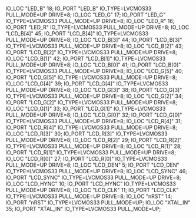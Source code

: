 IO_LOC "LED_B" 18;
IO_PORT "LED_B" IO_TYPE=LVCMOS33 PULL_MODE=UP DRIVE=8;
IO_LOC "LED_G" 17;
IO_PORT "LED_G" IO_TYPE=LVCMOS33 PULL_MODE=UP DRIVE=8;
IO_LOC "LED_R" 16;
IO_PORT "LED_R" IO_TYPE=LVCMOS33 PULL_MODE=UP DRIVE=8;
IO_LOC "LCD_B[4]" 45;
IO_PORT "LCD_B[4]" IO_TYPE=LVCMOS33 PULL_MODE=UP DRIVE=8;
IO_LOC "LCD_B[3]" 44;
IO_PORT "LCD_B[3]" IO_TYPE=LVCMOS33 PULL_MODE=UP DRIVE=8;
IO_LOC "LCD_B[2]" 43;
IO_PORT "LCD_B[2]" IO_TYPE=LVCMOS33 PULL_MODE=UP DRIVE=8;
IO_LOC "LCD_B[1]" 42;
IO_PORT "LCD_B[1]" IO_TYPE=LVCMOS33 PULL_MODE=UP DRIVE=8;
IO_LOC "LCD_B[0]" 41;
IO_PORT "LCD_B[0]" IO_TYPE=LVCMOS33 PULL_MODE=UP DRIVE=8;
IO_LOC "LCD_G[5]" 40;
IO_PORT "LCD_G[5]" IO_TYPE=LVCMOS33 PULL_MODE=UP DRIVE=8;
IO_LOC "LCD_G[4]" 39;
IO_PORT "LCD_G[4]" IO_TYPE=LVCMOS33 PULL_MODE=UP DRIVE=8;
IO_LOC "LCD_G[3]" 38;
IO_PORT "LCD_G[3]" IO_TYPE=LVCMOS33 PULL_MODE=UP DRIVE=8;
IO_LOC "LCD_G[2]" 34;
IO_PORT "LCD_G[2]" IO_TYPE=LVCMOS33 PULL_MODE=UP DRIVE=8;
IO_LOC "LCD_G[1]" 33;
IO_PORT "LCD_G[1]" IO_TYPE=LVCMOS33 PULL_MODE=UP DRIVE=8;
IO_LOC "LCD_G[0]" 32;
IO_PORT "LCD_G[0]" IO_TYPE=LVCMOS33 PULL_MODE=UP DRIVE=8;
IO_LOC "LCD_R[4]" 31;
IO_PORT "LCD_R[4]" IO_TYPE=LVCMOS33 PULL_MODE=UP DRIVE=8;
IO_LOC "LCD_R[3]" 30;
IO_PORT "LCD_R[3]" IO_TYPE=LVCMOS33 PULL_MODE=UP DRIVE=8;
IO_LOC "LCD_R[2]" 29;
IO_PORT "LCD_R[2]" IO_TYPE=LVCMOS33 PULL_MODE=UP DRIVE=8;
IO_LOC "LCD_R[1]" 28;
IO_PORT "LCD_R[1]" IO_TYPE=LVCMOS33 PULL_MODE=UP DRIVE=8;
IO_LOC "LCD_R[0]" 27;
IO_PORT "LCD_R[0]" IO_TYPE=LVCMOS33 PULL_MODE=UP DRIVE=8;
IO_LOC "LCD_DEN" 5;
IO_PORT "LCD_DEN" IO_TYPE=LVCMOS33 PULL_MODE=UP DRIVE=8;
IO_LOC "LCD_SYNC" 46;
IO_PORT "LCD_SYNC" IO_TYPE=LVCMOS33 PULL_MODE=UP DRIVE=8;
IO_LOC "LCD_HYNC" 10;
IO_PORT "LCD_HYNC" IO_TYPE=LVCMOS33 PULL_MODE=UP DRIVE=8;
IO_LOC "LCD_CLK" 11;
IO_PORT "LCD_CLK" IO_TYPE=LVCMOS33 PULL_MODE=UP DRIVE=8;
IO_LOC "nRST" 14;
IO_PORT "nRST" IO_TYPE=LVCMOS33 PULL_MODE=UP;
IO_LOC "XTAL_IN" 35;
IO_PORT "XTAL_IN" IO_TYPE=LVCMOS33 PULL_MODE=UP;
